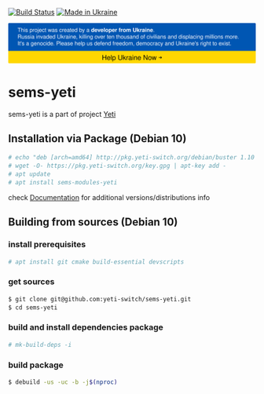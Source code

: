 [![Build Status](https://github.com/yeti-switch/sems-yeti/actions/workflows/build.yml/badge.svg)](https://github.com/yeti-switch/sems-yeti/actions/workflows/build.yml)
[![Made in Ukraine](https://img.shields.io/badge/made_in-ukraine-ffd700.svg?labelColor=0057b7)](https://stand-with-ukraine.pp.ua)

[![Stand With Ukraine](https://raw.githubusercontent.com/vshymanskyy/StandWithUkraine/main/banner-direct-single.svg)](https://stand-with-ukraine.pp.ua)


# sems-yeti

sems-yeti is a part of project [Yeti]

## Installation via Package (Debian 10)
```sh
# echo "deb [arch=amd64] http://pkg.yeti-switch.org/debian/buster 1.10 main" > /etc/apt/sources.list.d/yeti.list
# wget -O- https://pkg.yeti-switch.org/key.gpg | apt-key add -
# apt update
# apt install sems-modules-yeti
```
check [Documentation] for additional versions/distributions info

## Building from sources (Debian 10)

### install prerequisites
```sh
# apt install git cmake build-essential devscripts
```

### get sources
```sh
$ git clone git@github.com:yeti-switch/sems-yeti.git
$ cd sems-yeti
```

### build and install dependencies package
```sh
# mk-build-deps -i
```

### build package
```sh
$ debuild -us -uc -b -j$(nproc)
```

[Yeti]:http://yeti-switch.org/
[Documentation]:https://yeti-switch.org/docs/en/
